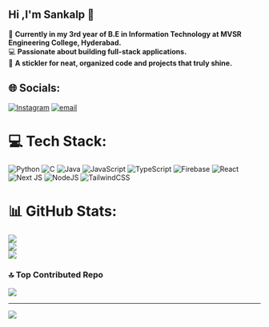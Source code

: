 ## Hi ,I'm Sankalp 👋

🚀 **Currently in my 3rd year of B.E in Information Technology at MVSR Engineering College, Hyderabad.**  
💻 **Passionate about building full-stack applications.**  
🎯 **A stickler for neat, organized code and projects that truly shine.**


## 🌐 Socials:
[![Instagram](https://img.shields.io/badge/Instagram-%23E4405F.svg?logo=Instagram&logoColor=white)](https://instagram.com/sankalpreddy_) [![email](https://img.shields.io/badge/Email-D14836?logo=gmail&logoColor=white)](mailto:sankalpreddyc@gmail.com) 

# 💻 Tech Stack:
![Python](https://img.shields.io/badge/python-3670A0?style=for-the-badge&logo=python&logoColor=ffdd54) ![C](https://img.shields.io/badge/c-%2300599C.svg?style=for-the-badge&logo=c&logoColor=white) ![Java](https://img.shields.io/badge/java-%23ED8B00.svg?style=for-the-badge&logo=openjdk&logoColor=white) ![JavaScript](https://img.shields.io/badge/javascript-%23323330.svg?style=for-the-badge&logo=javascript&logoColor=%23F7DF1E) ![TypeScript](https://img.shields.io/badge/typescript-%23007ACC.svg?style=for-the-badge&logo=typescript&logoColor=white) ![Firebase](https://img.shields.io/badge/firebase-a08021?style=for-the-badge&logo=firebase&logoColor=ffcd34) ![React](https://img.shields.io/badge/react-%2320232a.svg?style=for-the-badge&logo=react&logoColor=%2361DAFB) ![Next JS](https://img.shields.io/badge/Next-black?style=for-the-badge&logo=next.js&logoColor=white) ![NodeJS](https://img.shields.io/badge/node.js-6DA55F?style=for-the-badge&logo=node.js&logoColor=white) ![TailwindCSS](https://img.shields.io/badge/tailwindcss-%2338B2AC.svg?style=for-the-badge&logo=tailwind-css&logoColor=white)
# 📊 GitHub Stats:
![](https://github-readme-stats.vercel.app/api?username=Sankalp-Reddy&theme=dark&hide_border=false&include_all_commits=false&count_private=false)<br/>
![](https://nirzak-streak-stats.vercel.app/?user=Sankalp-Reddy&theme=dark&hide_border=false)<br/>
![](https://github-readme-stats.vercel.app/api/top-langs/?username=Sankalp-Reddy&theme=dark&hide_border=false&include_all_commits=false&count_private=false&layout=compact)

### 🔝 Top Contributed Repo
![](https://github-contributor-stats.vercel.app/api?username=Sankalp-Reddy&limit=5&theme=dark&combine_all_yearly_contributions=true)

---
[![](https://visitcount.itsvg.in/api?id=Sankalp-Reddy&icon=0&color=0)](https://visitcount.itsvg.in)

<!-- Proudly created with GPRM ( https://gprm.itsvg.in ) -->
